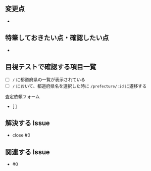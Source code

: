 ## 変更点

-

## 特筆しておきたい点・確認したい点

-

## 目視テストで確認する項目一覧

<!-- 黙示テストの目的：本来？カピバラでやろうとしていたことを目視テストで確認する -->

- [ ] `/` に都道府県の一覧が表示されている
- [ ] `/` において、都道府県名を選択した時に `/prefecture/:id` に遷移する

査定依頼フォーム
- [ ] 

## 解決する Issue

- close #0

## 関連する Issue

- #0
